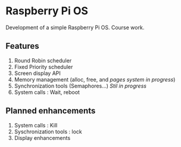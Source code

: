 Raspberry Pi OS
============

Development of a simple Raspberry Pi OS.
Course work.

## Features
1. Round Robin scheduler
2. Fixed Priority scheduler
3. Screen display API
4. Memory management (alloc, free, and _pages system in progress_)
5. Synchronization tools (Semaphores...) _Stil in progress_
6. System calls : Wait, reboot

## Planned enhancements
1. System calls : Kill
2. Syschronization tools : lock
3. Display enhancements
